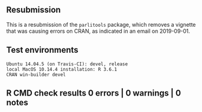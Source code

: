 

## Resubmission

This is a resubmission of the `parlitools` package, which removes a vignette
that was causing errors on CRAN, as indicated in an email on 2019-09-01.

## Test environments

    Ubuntu 14.04.5 (on Travis-CI): devel, release
    local MacOS 10.14.4 installation: R 3.6.1
    CRAN win-builder devel

## R CMD check results 0 errors | 0 warnings | 0 notes